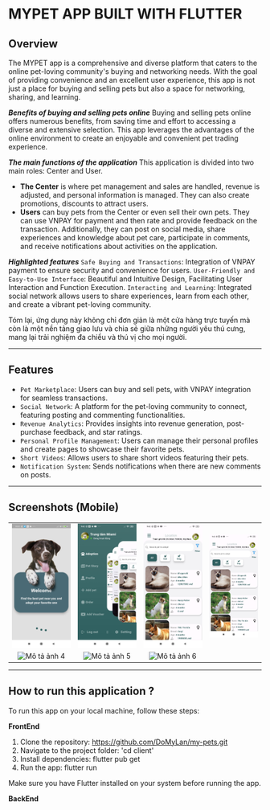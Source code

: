
# MYPET APP BUILT WITH FLUTTER

## Overview
The MYPET app is a comprehensive and diverse platform that caters to the online pet-loving community's buying and networking needs. With the goal of providing convenience and an excellent user experience, this app is not just a place for buying and selling pets but also a space for networking, sharing, and learning.

***Benefits of buying and selling pets online***
Buying and selling pets online offers numerous benefits, from saving time and effort to accessing a diverse and extensive selection. This app leverages the advantages of the online environment to create an enjoyable and convenient pet trading experience.

***The main functions of the application***
This application is divided into two main roles: Center and User.
- **The Center** is where pet management and sales are handled, revenue is adjusted, and personal information is managed. They can also create promotions, discounts to attract users.
- **Users** can buy pets from the Center or even sell their own pets. They can use VNPAY for payment and then rate and provide feedback on the transaction. Additionally, they can post on social media, share experiences and knowledge about pet care, participate in comments, and receive notifications about activities on the application.

***Highlighted features***
`Safe Buying and Transactions`: Integration of VNPAY payment to ensure security and convenience for users.
`User-Friendly and Easy-to-Use Interface`: Beautiful and Intuitive Design, Facilitating User Interaction and Function Execution.
`Interacting and Learning`: Integrated social network allows users to share experiences, learn from each other, and create a vibrant pet-loving community.

Tóm lại, ứng dụng này không chỉ đơn giản là một cửa hàng trực tuyến mà còn là một nền tảng giao lưu và chia sẻ giữa những người yêu thú cưng, mang lại trải nghiệm đa chiều và thú vị cho mọi người.
***
## Features
- `Pet Marketplace`: Users can buy and sell pets, with VNPAY integration for seamless transactions.
- `Social Network`: A platform for the pet-loving community to connect, featuring posting and commenting functionalities.
- `Revenue Analytics`: Provides insights into revenue generation, post-purchase feedback, and star ratings.
- `Personal Profile Management`: Users can manage their personal profiles and create pages to showcase their favorite pets.
- `Short Videos`: Allows users to share short videos featuring their pets.
- `Notification System`: Sends notifications when there are new comments on posts.
***
## Screenshots (Mobile)
<table style="border-collapse: collapse;">
  <tr>
    <td align="center" style="border: none;"><img src="https://github.com/DoMyLan/LabAWS_RDS/blob/main/images/flask_welcome.jpg?raw=true" alt="Mô tả ảnh 1"></td>
    <td align="center"><img src="https://github.com/DoMyLan/LabAWS_RDS/blob/main/images/home.jpg?raw=true" alt="Mô tả ảnh 2"></td>
    <td align="center" style="border: none;"><img src="https://github.com/DoMyLan/LabAWS_RDS/blob/main/Screenshot_2024-05-06-09-42-43-395_com.example.found_adoption_application.jpg?raw=true" alt="Mô tả ảnh 3"></td>
    <td align="center" style="border: none;"><img src="https://github.com/DoMyLan/LabAWS_RDS/blob/main/Screenshot_2024-05-06-09-42-43-395_com.example.found_adoption_application.jpg?raw=true" alt="Mô tả ảnh 3"></td>
    
    
  </tr>
  <tr>
    <td align="center"><img src="link ảnh 4" alt="Mô tả ảnh 4"></td>
    <td align="center"><img src="link ảnh 5" alt="Mô tả ảnh 5"></td>
    <td align="center"><img src="link ảnh 6" alt="Mô tả ảnh 6"></td>
  </tr>
</table>

***
## How to run this application ?
To run this app on your local machine, follow these steps:

**FrontEnd**
1. Clone the repository: https://github.com/DoMyLan/my-pets.git
2. Navigate to the project folder: 'cd client'
3. Install dependencies: flutter pub get
4. Run the app: flutter run
   
Make sure you have Flutter installed on your system before running the app.

**BackEnd**

